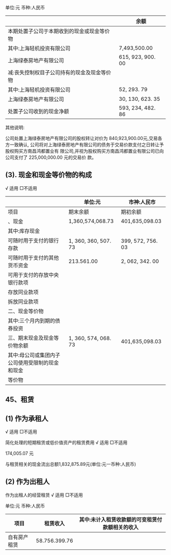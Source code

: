 单位:元 币种:人民币

|                        | 余额                |
|------------------------|-------------------|
| 本期处置子公司于本期收到的现金或现金等价物  |                   |
| 其中:上海轻机投资有限公司          | 7,493,500.00      |
| 上海绿泰房地产有限公司            | 615, 923, 900. 00 |
| 减:丧失控制权目子公司持有的现金及现金等价物 |                   |
| 其中:上海轻机投资有限公司          | 52, 293. 79       |
| 上海绿泰房地产有限公司            | 30, 130, 623. 35  |
| 处置子公司收到的现金净额           | 593, 234, 482. 86 |

其他说明:

公司处置上海绿泰房地产有限公司的股权转让对价为 840,923,900.00元,交易各方一致确认, 公司将对上海绿泰房地产有限公司的债务于交易价款支付之日转让予股权购买方南昌鸿都置业有 限公司,并视为股权购买方南昌鸿都置业有限公司已向公司支付了 225,000,000.00 元的交易价 款。

## (3). 现金和现金等价物的构成

√ 适用 □不适用

|                          | 单位:元                 | 市神:人民市            |
|--------------------------|----------------------|-------------------|
| 项目                       | 期末余额                 | 期初余额              |
| 、现金                      | 1,360,574,068.73     | 401,635,098.03    |
| 其中:库存现金                  |                      |                   |
| 可随时用于支付的银行存款             | 1, 360, 360, 507. 73 | 399, 572, 756. 03 |
| 可随时用于支付的其他货币资金           | 213.561.00           | 2, 062, 342. 00   |
| 可用于支付的存放中央银行款项           |                      |                   |
| 存放同业款项                   |                      |                   |
| 拆放同业款项                   |                      |                   |
| 二、现金等价物                  |                      |                   |
| 其中:三个月内到期的债券投资           |                      |                   |
| 三、期末现金及现金等价物余额           | 1, 360, 574, 068. 73 | 401,635,098.03    |
| 其中:母公司或集团内子公司使用受限制的现金和现金 |                      |                   |
| 等价物                      |                      |                   |

## 45、租赁

## (1) 作为承租人

√ 适用 □不适用

简化处理的短期租赁或低价值资产的租赁费用 √ 适用 □不适用

174,005.07 元

与租赁相关的现金流出总额1,832,875.89元(单位:元一币种:人民币)

## (2) 作为出租人

作为出租人的经营租赁 √ 适用 □不适用

单位:元 币种:人民币

| 项目     | 租赁收入          | 其中:未计入租赁收款额的可变租赁付款额相关的收入 |
|--------|---------------|--------------------------|
| 自有房产租赁 | 58.756.399.76 |                          |